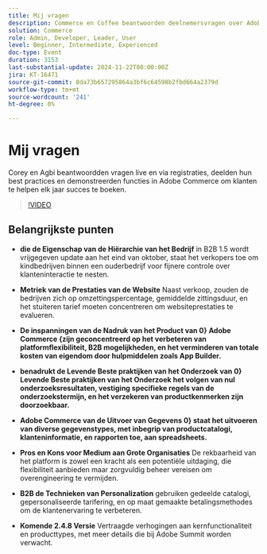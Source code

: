 ```yaml
---
title: Mij vragen
description: Commerce en Coffee beantwoorden deelnemersvragen over Adobe Commerce, het verkennen van bedrijfshiërarchie, de metriek van websiteprestaties, B2B verpersoonlijking, levende onderzoek beste praktijken, en aanstaande productverhogingen.
solution: Commerce
role: Admin, Developer, Leader, User
level: Beginner, Intermediate, Experienced
doc-type: Event
duration: 3153
last-substantial-update: 2024-11-22T00:00:00Z
jira: KT-16471
source-git-commit: 8da73b657295864a3bf6c64598b2fbd664a2379d
workflow-type: tm+mt
source-wordcount: '241'
ht-degree: 0%

---
```



# Mij vragen

Corey en Agbi beantwoordden vragen live en via registraties, deelden hun best practices en demonstreerden functies in Adobe Commerce om klanten te helpen elk jaar succes te boeken.
>[!VIDEO](https://video.tv.adobe.com/v/3437034/?learn=on&enablevpops)

## Belangrijkste punten

* **die de Eigenschap van de Hiërarchie van het Bedrijf** in B2B 1.5 wordt vrijgegeven update aan het eind van oktober, staat het verkopers toe om kindbedrijven binnen een ouderbedrijf voor fijnere controle over klanteninteractie te nesten.

* **Metriek van de Prestaties van de Website** Naast verkoop, zouden de bedrijven zich op omzettingspercentage, gemiddelde zittingsduur, en het stuiteren tarief moeten concentreren om websiteprestaties te evalueren.

* **De inspanningen van de Nadruk van het Product van 0} Adobe Commerce {zijn geconcentreerd op het verbeteren van platformflexibiliteit, B2B mogelijkheden, en het verminderen van totale kosten van eigendom door hulpmiddelen zoals App Builder.**

* **benadrukt de Levende Beste praktijken van het Onderzoek van 0} Levende Beste praktijken van het Onderzoek het volgen van nul onderzoeksresultaten, vestiging specifieke regels van de onderzoekstermijn, en het verzekeren van productkenmerken zijn doorzoekbaar.**

* **Adobe Commerce van de Uitvoer van Gegevens 0} staat het uitvoeren van diverse gegevenstypes, met inbegrip van productcatalogi, klanteninformatie, en rapporten toe, aan spreadsheets.**

* **Pros en Kons voor Medium aan Grote Organisaties** De rekbaarheid van het platform is zowel een kracht als een potentiële uitdaging, die flexibiliteit aanbieden maar zorgvuldig beheer vereisen om overengineering te vermijden.

* **B2B de Technieken van Personalization** gebruiken gedeelde catalogi, gepersonaliseerde tarifering, en op maat gemaakte betalingsmethodes om de klantenervaring te verbeteren.

* **Komende 2.4.8 Versie** Vertraagde verhogingen aan kernfunctionaliteit en producttypes, met meer details die bij Adobe Summit worden verwacht.
